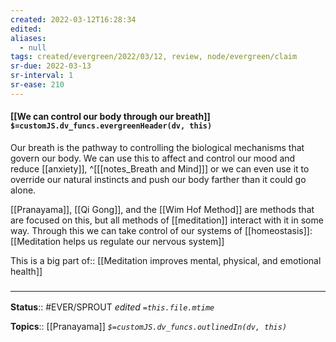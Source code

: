 ```yaml
---
created: 2022-03-12T16:28:34 
edited: 
aliases:
  - null
tags: created/evergreen/2022/03/12, review, node/evergreen/claim
sr-due: 2022-03-13
sr-interval: 1
sr-ease: 210
---
```


#### [[We can control our body through our breath]] `$=customJS.dv_funcs.evergreenHeader(dv, this)`

Our breath is the pathway to controlling the biological mechanisms that govern our body. We can use this to affect and control our mood and reduce [[anxiety]],
^[[[notes_Breath and Mind]]]
or we can even use it to override our natural instincts and push our body farther than it could go alone.

[[Pranayama]], [[Qi Gong]], and the [[Wim Hof Method]] are methods that are focused on this, but all methods of [[meditation]]
interact with it in some way.
Through this we can take control of our systems of [[homeostasis]]:
[[Meditation helps us regulate our nervous system]]

This is a big 
part of:: [[Meditation improves mental, physical, and emotional health]]

### <hr class="footnote"/>

**Status**:: #EVER/SPROUT
*edited `=this.file.mtime`*

**Topics**:: [[Pranayama]]
*`$=customJS.dv_funcs.outlinedIn(dv, this)`*
